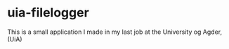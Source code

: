 # uia-filelogger
This is a small application I made in my last job at the University og Agder, (UiA)
